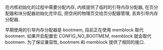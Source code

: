 在内核初始化的过程中需要分配内存, 内核提供了临时的引导内存分配器, 在页分配器和块分配器初始化完毕后, 把空闲的物理页交给页分配器管理, 丢弃引导内存分配器.

早期使用的引导内存分配器是 bootmem, 目前正在使用 memblock 取代 bootmem. 如果开启配置宏 CONFIG_NO_BOOTMEM, memblock 就会取代 bootmem. 为了保证兼容性, bootmem 和 memblock 提供了相同的接口.